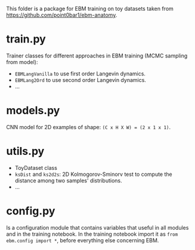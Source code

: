 This folder is a package for EBM training on toy datasets taken from https://github.com/point0bar1/ebm-anatomy.

# train.py
Trainer classes for different approaches in EBM training (MCMC sampling from model):
- `EBMLangVanilla` to use first order Langevin dynamics.  
- `EBMLang2Ord` to use second order Langevin dynamics.
- ...

# models.py
CNN model for 2D examples of shape: `(C x H X W) = (2 x 1 x 1)`.

# utils.py
- ToyDataset class
- `ksDist` and `ks2d2s`: 2D Kolmogorov-Sminorv test to compute the distance among two samples' distributions.
- ...

# config.py
Is a configuration module that contains variables that useful in all modules and in the training notebook.
In the training notebook import it as `from ebm.config import *`, before everything else concerning EBM.
